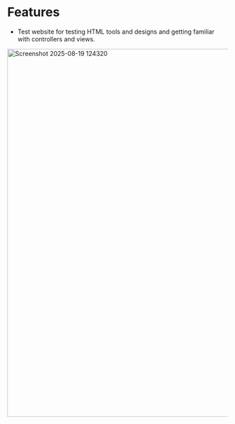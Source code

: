 # Features
- Test website for testing HTML tools and designs and getting familiar with controllers and views.
<img width="1919" height="840" alt="Screenshot 2025-08-19 124320" src="https://github.com/user-attachments/assets/075e9018-8a94-4545-8f15-2740da7787ae" />
